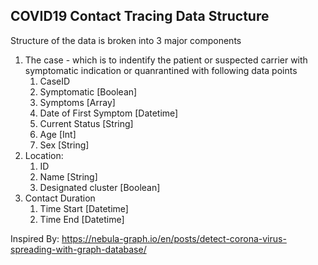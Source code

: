 ## COVID19 Contact Tracing Data Structure

Structure of the data is broken into 3 major components
1. The case - which is to indentify the patient or suspected carrier with symptomatic indication or quanrantined with following  data points
   1. CaseID
   2. Symptomatic [Boolean]
   3. Symptoms [Array<String>]
   4. Date of First Symptom [Datetime]
   5. Current Status [String]
   6. Age [Int]
   7. Sex [String]
2. Location:
   1. ID
   2. Name [String]
   3. Designated cluster [Boolean]
3. Contact Duration
   1. Time Start [Datetime]
   2. Time End [Datetime]



















Inspired By: https://nebula-graph.io/en/posts/detect-corona-virus-spreading-with-graph-database/